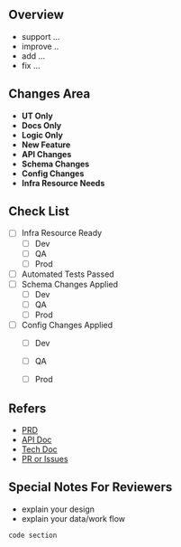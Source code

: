 <!--  Thanks for sending a pull request!  Here are some tips for you:
1. If this is your first time, please read our contributor guidelines: https://git.k8s.io/community/contributors/guide/first-contribution.md#your-first-contribution and developer guide https://git.k8s.io/community/contributors/devel/development.md#development-guide
2. Please label this pull request according to what type of issue you are addressing, especially if this is a release targeted pull request. For reference on required PR/issue labels, read here:
https://git.k8s.io/community/contributors/devel/sig-release/release.md#issuepr-kind-label
3. Ensure you have added or ran the appropriate tests for your PR: https://git.k8s.io/community/contributors/devel/sig-testing/testing.md
4. If you want *faster* PR reviews, read how: https://git.k8s.io/community/contributors/guide/pull-requests.md#best-practices-for-faster-reviews
5. If the PR is unfinished, see how to mark it: https://git.k8s.io/community/contributors/guide/pull-requests.md#marking-unfinished-pull-requests
-->

<!-- NOTE. Ensure your dev-branch has one of the following prefix
- feature/*
- fix/*
- refactor/*
- docs/*
- chore/*
-->

## Overview
<!-- What this PR does / why we need it
-->
- support ...
- improve ..
- add ...
- fix ...

## Changes Area
- **UT Only**
- **Docs Only**
- **Logic Only**
- **New Feature**
- **API Changes**
- **Schema Changes**
- **Config Changes**
- **Infra Resource Needs**

## Check List
- [ ] Infra Resource Ready
    - [ ] Dev
    - [ ] QA
    - [ ] Prod
- [ ] Automated Tests Passed
- [ ] Schema Changes Applied
    - [ ] Dev
    - [ ] QA
    - [ ] Prod
- [ ] Config Changes Applied
    - [ ] Dev
    - [ ] QA
    - [ ] Prod


## Refers
- [PRD](link)
- [API Doc](link)
- [Tech Doc](link)
- [PR or Issues](#1)

## Special Notes For Reviewers
- explain your design
- explain your data/work flow
```code
code section
```
